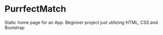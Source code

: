 # PurrfectMatch
Static home page for an App.  Beginner project just utilizing HTML, CSS and Bootstrap

